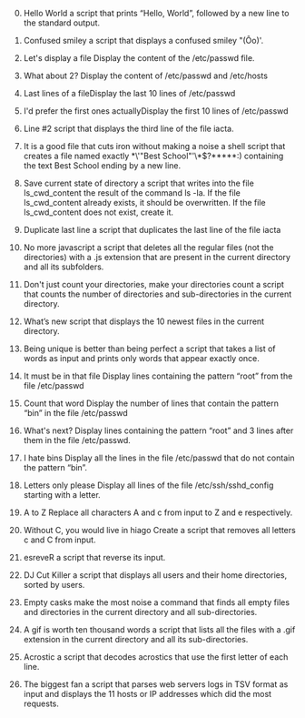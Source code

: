 0. Hello World a script that prints “Hello, World”, followed by a new line to the standard output.

1. Confused smiley a script that displays a confused smiley "(Ôo)'.

2. Let's display a file Display the content of the /etc/passwd file.

3. What about 2? Display the content of /etc/passwd and /etc/hosts

4. Last lines of a fileDisplay the last 10 lines of /etc/passwd

5. I'd prefer the first ones actuallyDisplay the first 10 lines of /etc/passwd

6. Line #2  script that displays the third line of the file iacta.

7. It is a good file that cuts iron without making a noise   a shell script that creates a file named exactly \*\\'"Best School"\'\\*$\?\*\*\*\*\*:) containing the text Best School ending by a new line.

8. Save current state of directory  a script that writes into the file ls_cwd_content the result of the command ls -la. If the file ls_cwd_content already exists, it should be overwritten. If the file ls_cwd_content does not exist, create it.

9. Duplicate last line  a script that duplicates the last line of the file iacta

10. No more javascript  a script that deletes all the regular files (not the directories) with a .js extension that are present in the current directory and all its subfolders.

11. Don't just count your directories, make your directories count a script that counts the number of directories and sub-directories in the current directory.

12. What’s new script that displays the 10 newest files in the current directory.

13. Being unique is better than being perfect a script that takes a list of words as input and prints only words that appear exactly once.

14. It must be in that file Display lines containing the pattern “root” from the file /etc/passwd

15. Count that word Display the number of lines that contain the pattern “bin” in the file /etc/passwd

16. What's next? Display lines containing the pattern “root” and 3 lines after them in the file /etc/passwd.

17. I hate bins  Display all the lines in the file /etc/passwd that do not contain the pattern “bin”.

18. Letters only please  Display all lines of the file /etc/ssh/sshd_config starting with a letter.

19. A to Z  Replace all characters A and c from input to Z and e respectively.

20. Without C, you would live in hiago Create a script that removes all letters c and C from input.

21. esreveR  a script that reverse its input.

22. DJ Cut Killer a script that displays all users and their home directories, sorted by users.

23. Empty casks make the most noise  a command that finds all empty files and directories in the current directory and all sub-directories.

24. A gif is worth ten thousand words  a script that lists all the files with a .gif extension in the current directory and all its sub-directories.

25. Acrostic a script that decodes acrostics that use the first letter of each line.

26. The biggest fan a script that parses web servers logs in TSV format as input and displays the 11 hosts or IP addresses which did the most requests.



